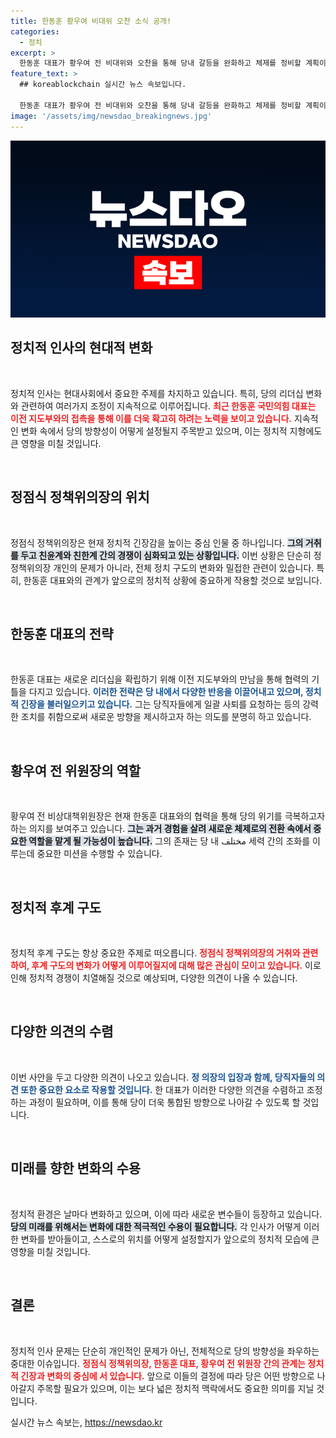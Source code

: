 ```yaml
---
title: 한동훈 황우여 비대위 오찬 소식 공개!
categories:
  - 정치
excerpt: >
  한동훈 대표가 황우여 전 비대위와 오찬을 통해 당내 갈등을 완화하고 체제를 정비할 계획이다. 정점식 정책위의장의 거취가 쟁점으로 떠오르며 긴장이 고조되는 가운데, 두 세력 간의 암투도 주목받고 있다.
feature_text: >
  ## koreablockchain 실시간 뉴스 속보입니다.

  한동훈 대표가 황우여 전 비대위와 오찬을 통해 당내 갈등을 완화하고 체제를 정비할 계획이다. 정점식 정책위의장의 거취가 쟁점으로 떠오르며 긴장이 고조되는 가운데, 두 세력 간의 암투도 주목받고 있다.
image: '/assets/img/newsdao_breakingnews.jpg'
---
```


<p><img src="/assets/img/newsdao_breakingnews.jpg" alt="koreablockchain 속보" /></p>

<h2 data-ke-size="size26">정치적 인사의 현대적 변화</h2>

<p data-ke-size="size16">&nbsp;</p>

<p>정치적 인사는 현대사회에서 중요한 주제를 차지하고 있습니다. 특히, 당의 리더십 변화와 관련하여 여러가지 조정이 지속적으로 이루어집니다. <b><span style="color: #ee2323;">최근 한동훈 국민의힘 대표는 이전 지도부와의 접촉을 통해 이를 더욱 확고히 하려는 노력을 보이고 있습니다.</span></b> 지속적인 변화 속에서 당의 방향성이 어떻게 설정될지 주목받고 있으며, 이는 정치적 지형에도 큰 영향을 미칠 것입니다. </p>

<p data-ke-size="size16">&nbsp;</p>

<h2 data-ke-size="size26">정점식 정책위의장의 위치</h2>

<p data-ke-size="size16">&nbsp;</p>

<p>정점식 정책위의장은 현재 정치적 긴장감을 높이는 중심 인물 중 하나입니다. <b><span style="background-color: #21538527;">그의 거취를 두고 친윤계와 친한계 간의 경쟁이 심화되고 있는 상황입니다.</span></b> 이번 상황은 단순히 정 정책위의장 개인의 문제가 아니라, 전체 정치 구도의 변화와 밀접한 관련이 있습니다. 특히, 한동훈 대표와의 관계가 앞으로의 정치적 상황에 중요하게 작용할 것으로 보입니다. </p>

<p data-ke-size="size16">&nbsp;</p>

<h2 data-ke-size="size26">한동훈 대표의 전략</h2>

<p data-ke-size="size16">&nbsp;</p>

<p>한동훈 대표는 새로운 리더십을 확립하기 위해 이전 지도부와의 만남을 통해 협력의 기틀을 다지고 있습니다. <b><span style="color: #1a5490;">이러한 전략은 당 내에서 다양한 반응을 이끌어내고 있으며, 정치적 긴장을 불러일으키고 있습니다.</span></b> 그는 당직자들에게 일괄 사퇴를 요청하는 등의 강력한 조치를 취함으로써 새로운 방향을 제시하고자 하는 의도를 분명히 하고 있습니다. </p>

<p data-ke-size="size16">&nbsp;</p>

<h2 data-ke-size="size26">황우여 전 위원장의 역할</h2>

<p data-ke-size="size16">&nbsp;</p>

<p>황우여 전 비상대책위원장은 현재 한동훈 대표와의 협력을 통해 당의 위기를 극복하고자 하는 의지를 보여주고 있습니다. <b><span style="background-color: #21538527;">그는 과거 경험을 살려 새로운 체제로의 전환 속에서 중요한 역할을 맡게 될 가능성이 높습니다.</span></b> 그의 존재는 당 내 مختلف 세력 간의 조화를 이루는데 중요한 미션을 수행할 수 있습니다. </p>

<p data-ke-size="size16">&nbsp;</p>

<h2 data-ke-size="size26">정치적 후계 구도</h2>

<p data-ke-size="size16">&nbsp;</p>

<p>정치적 후계 구도는 항상 중요한 주제로 떠오릅니다. <b><span style="color: #ee2323;">정점식 정책위의장의 거취와 관련하여, 후계 구도의 변화가 어떻게 이루어질지에 대해 많은 관심이 모이고 있습니다.</span></b> 이로 인해 정치적 경쟁이 치열해질 것으로 예상되며, 다양한 의견이 나올 수 있습니다. </p>

<p data-ke-size="size16">&nbsp;</p>

<h2 data-ke-size="size26">다양한 의견의 수렴</h2>

<p data-ke-size="size16">&nbsp;</p>

<p>이번 사안을 두고 다양한 의견이 나오고 있습니다. <b><span style="color: #1a5490;">정 의장의 입장과 함께, 당직자들의 의견 또한 중요한 요소로 작용할 것입니다.</span></b> 한 대표가 이러한 다양한 의견을 수렴하고 조정하는 과정이 필요하며, 이를 통해 당이 더욱 통합된 방향으로 나아갈 수 있도록 할 것입니다. </p>

<p data-ke-size="size16">&nbsp;</p>

<h2 data-ke-size="size26">미래를 향한 변화의 수용</h2>

<p data-ke-size="size16">&nbsp;</p>

<p>정치적 환경은 날마다 변화하고 있으며, 이에 따라 새로운 변수들이 등장하고 있습니다. <b><span style="background-color: #21538527;">당의 미래를 위해서는 변화에 대한 적극적인 수용이 필요합니다.</span></b> 각 인사가 어떻게 이러한 변화를 받아들이고, 스스로의 위치를 어떻게 설정할지가 앞으로의 정치적 모습에 큰 영향을 미칠 것입니다. </p>

<p data-ke-size="size16">&nbsp;</p>

<h2 data-ke-size="size26">결론</h2>

<p data-ke-size="size16">&nbsp;</p>

<p>정치적 인사 문제는 단순히 개인적인 문제가 아닌, 전체적으로 당의 방향성을 좌우하는 중대한 이슈입니다. <b><span style="color: #ee2323;">정점식 정책위의장, 한동훈 대표, 황우여 전 위원장 간의 관계는 정치적 긴장과 변화의 중심에 서 있습니다.</span></b> 앞으로 이들의 결정에 따라 당은 어떤 방향으로 나아갈지 주목할 필요가 있으며, 이는 보다 넓은 정치적 맥락에서도 중요한 의미를 지닐 것입니다.</p>
실시간 뉴스 속보는, <a href="https://newsdao.kr" rel="dofollow">https://newsdao.kr</a>


